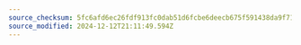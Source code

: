 ```yaml
---
source_checksum: 5fc6afd6ec26fdf913fc0dab51d6fcbe6deecb675f591438da9f7105d1f27a26
source_modified: 2024-12-12T21:11:49.594Z
---
```



